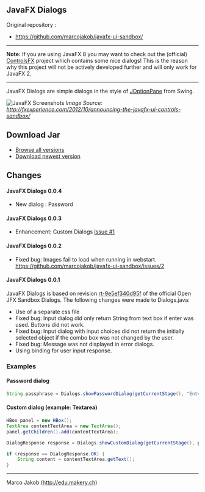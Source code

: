 ## JavaFX Dialogs ##
Original repository :
* https://github.com/marcojakob/javafx-ui-sandbox/

---
**Note:** If you are using JavaFX 8 you may want to check out the (official) [ControlsFX](http://fxexperience.com/controlsfx/) project which contains some nice dialogs!
This is the reason why this project will not be actively developed further and will only work for JavaFX 2.

---

JavaFX Dialogs are simple dialogs in the style of [JOptionPane](http://docs.oracle.com/javase/tutorial/uiswing/components/dialog.html) from Swing.

![JavaFX Screenshots](https://raw.github.com/marcojakob/javafx-ui-sandbox/master/img/javafx-dialogs-screenshots.png)
*Image Source: http://fxexperience.com/2012/10/announcing-the-javafx-ui-controls-sandbox/*

## Download Jar ##

* [Browse all versions](https://github.com/olivierperez/javafx-ui-sandbox/tree/master/javafx-dialogs/dist)
* [Download newest version](https://github.com/olivierperez/javafx-ui-sandbox/raw/master/javafx-dialogs/dist/javafx-dialogs-0.0.4.jar)

## Changes ##

#### JavaFX Dialogs 0.0.4 ####
* New dialog : Password

#### JavaFX Dialogs 0.0.3 ####
* Enhancement: Custom Dialogs [Issue #1](https://github.com/marcojakob/javafx-ui-sandbox/issues/1)

#### JavaFX Dialogs 0.0.2 ####
* Fixed bug: Images fail to load when running in webstart. https://github.com/marcojakob/javafx-ui-sandbox/issues/2 

#### JavaFX Dialogs 0.0.1 ####
JavaFX Dialogs is based on revision [rt-9e5ef340d95f](http://hg.openjdk.java.net/openjfx/sandbox-8/controls/rt/rev/9e5ef340d95f) of the official Open JFX Sandbox Dialogs.
The following changes were made to Dialogs.java:
* Use of a separate css file
* Fixed bug: Input dialog did only return String from text box if enter was used. Buttons 
	did not work.
* Fixed bug: Input dialog with input choices did not return the initially selected object
	if the combo box was not changed by the user.
* Fixed bug: Message was not displayed in error dialogs.
* Using binding for user input response.

### Examples ###
#### Password dialog ####
```java
String passphrase = Dialogs.showPasswordDialog(getCurrentStage(), "Enter the passphrase", "Passphrase", "Enter the passphrase");
```
#### Custom dialog (example: Textarea) ####
```java
HBox panel = new HBox();
TextArea contentTextArea = new TextArea();
panel.getChildren().add(contentTextArea);

DialogResponse response = Dialogs.showCustomDialog(getCurrentStage(), panel, "Paste the content", "Big content", DialogOptions.OK_CANCEL, null);

if (response == DialogResponse.OK) {
	String content = contentTextArea.getText();
}
```

---
Marco Jakob (http://edu.makery.ch)

